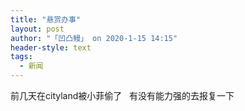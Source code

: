 ```yaml
---
title: "悬赏办事"
layout: post
author: "「凹凸鳗」 on 2020-1-15 14:15"
header-style: text
tags:
  - 新闻
---
```


<head></head>
<body>
  前几天在cityland被小菲偷了&nbsp; &nbsp;有没有能力强的去报复一下
 <br>
</body>


